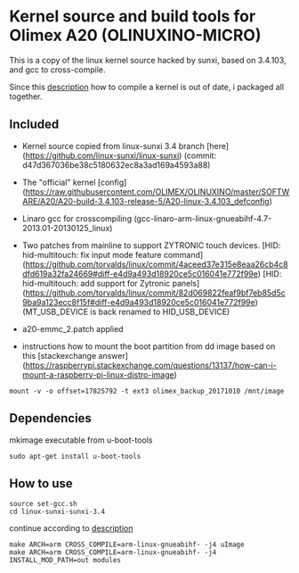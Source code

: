 # Kernel source and build tools for Olimex A20 (OLINUXINO-MICRO)

This is a copy of the linux kernel source hacked by sunxi, based on 3.4.103, and gcc to cross-compile.

Since this [description](https://github.com/OLIMEX/OLINUXINO/blob/master/SOFTWARE/A20/A20-build-3.4.103-release-5/BUILD_DESCRIPTION_A20_Olimex_kernel_3.4.103%2B_Jessie_rel_5.txt)
how to compile a kernel is out of date, i packaged all together.

## Included

- Kernel source copied from linux-sunxi 3.4 branch [here] (https://github.com/linux-sunxi/linux-sunxi) (commit: d47d367036be38c5180632ec8a3ad169a4593a88)

- The "official" kernel [config] (https://raw.githubusercontent.com/OLIMEX/OLINUXINO/master/SOFTWARE/A20/A20-build-3.4.103-release-5/A20-linux-3.4.103_defconfig)

- Linaro gcc for crosscompiling (gcc-linaro-arm-linux-gnueabihf-4.7-2013.01-20130125_linux)

- Two patches from mainline to support ZYTRONIC touch devices.
[HID: hid-multitouch: fix input mode feature command] (https://github.com/torvalds/linux/commit/4aceed37e315e8eaa26cb4c8dfd619a32fa24669#diff-e4d9a493d18920ce5c016041e772f99e)
[HID: hid-multitouch: add support for Zytronic panels] (https://github.com/torvalds/linux/commit/82d069822feaf9bf7eb85d5c9ba9a123ecc8f15f#diff-e4d9a493d18920ce5c016041e772f99e)
(MT_USB_DEVICE is back renamed to HID_USB_DEVICE)

- a20-emmc_2.patch applied

- instructions how to mount the boot partition from dd image based on this [stackexchange answer] (https://raspberrypi.stackexchange.com/questions/13137/how-can-i-mount-a-raspberry-pi-linux-distro-image)
```
mount -v -o offset=17825792 -t ext3 olimex_backup_20171010 /mnt/image
```

## Dependencies

mkimage executable from u-boot-tools

```
sudo apt-get install u-boot-tools
```

## How to use

```
source set-gcc.sh
cd linux-sunxi-sunxi-3.4
```
continue according to [description](https://github.com/OLIMEX/OLINUXINO/blob/master/SOFTWARE/A20/A20-build-3.4.103-release-5/BUILD_DESCRIPTION_A20_Olimex_kernel_3.4.103%2B_Jessie_rel_5.txt)

```
make ARCH=arm CROSS_COMPILE=arm-linux-gnueabihf- -j4 uImage
make ARCH=arm CROSS_COMPILE=arm-linux-gnueabihf- -j4 INSTALL_MOD_PATH=out modules
```

